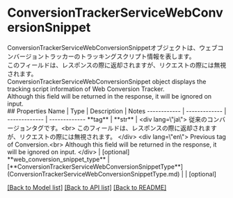 # ConversionTrackerServiceWebConversionSnippet

<div lang=\"ja\"> ConversionTrackerServiceWebConversionSnippetオブジェクトは、ウェブコンバージョントラッカーのトラッキングスクリプト情報を表します。<br> このフィールドは、レスポンスの際に返却されますが、リクエストの際には無視されます。 </div> <div lang=\"en\"> ConversionTrackerServiceWebConversionSnippet object displays the tracking script information of Web Conversion Tracker.<br> Although this field will be returned in the response, it will be ignored on input. </div> 
## Properties
Name | Type | Description | Notes
------------ | ------------- | ------------- | -------------
**tag** | **str** | &lt;div lang&#x3D;\&quot;ja\&quot;&gt; 従来のコンバージョンタグです。&lt;br&gt; このフィールドは、レスポンスの際に返却されますが、リクエストの際には無視されます。 &lt;/div&gt; &lt;div lang&#x3D;\&quot;en\&quot;&gt; Previous tag of Conversion.&lt;br&gt; Although this field will be returned in the response, it will be ignored on input. &lt;/div&gt;  | [optional] 
**web_conversion_snippet_type** | [**ConversionTrackerServiceWebConversionSnippetType**](ConversionTrackerServiceWebConversionSnippetType.md) |  | [optional] 

[[Back to Model list]](../README.md#documentation-for-models) [[Back to API list]](../README.md#documentation-for-api-endpoints) [[Back to README]](../README.md)



